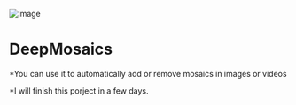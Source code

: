 ![image](https://github.com/HypoX64/DeepMosaics/blob/master/hand.gif)
# DeepMosaics

*You can use it to automatically add or remove mosaics in images or videos

*I will finish this porject in a few days.
